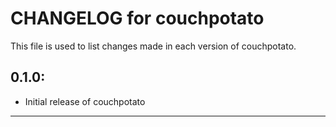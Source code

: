 # CHANGELOG for couchpotato

This file is used to list changes made in each version of couchpotato.

## 0.1.0:

* Initial release of couchpotato

- - -

